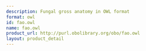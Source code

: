 ```yaml
---
description: Fungal gross anatomy in OWL format
format: owl
id: fao.owl
name: fao.owl
product_url: http://purl.obolibrary.org/obo/fao.owl
layout: product_detail
---
```

